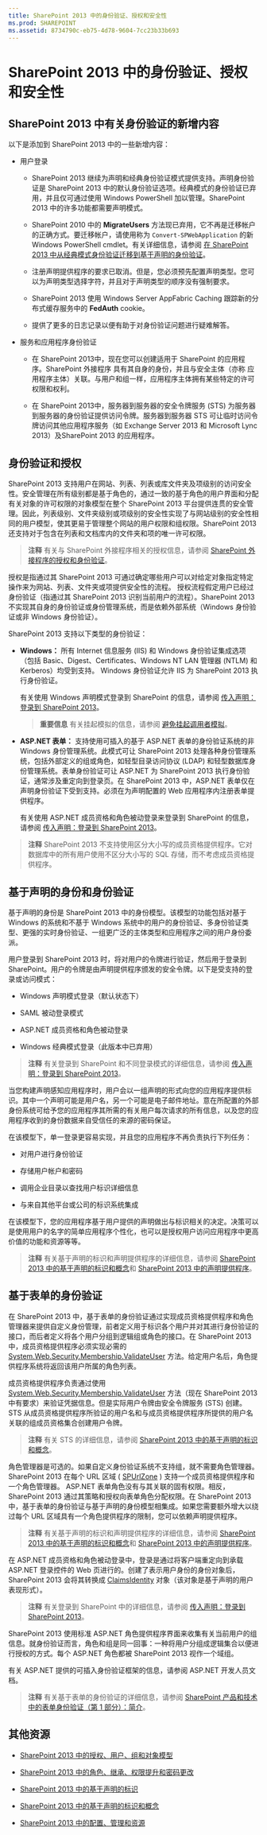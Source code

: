 ```yaml
---
title: SharePoint 2013 中的身份验证、授权和安全性
ms.prod: SHAREPOINT
ms.assetid: 8734790c-eb75-4d78-9604-7cc23b33b693
---
```



# SharePoint 2013 中的身份验证、授权和安全性

## SharePoint 2013 中有关身份验证的新增内容
<a name="SP15_AuthenticationAuthorizationSecurity_WhatsNew"> </a>

以下是添加到 SharePoint 2013 中的一些新增内容： 
  
    
    

- 用户登录
    
  - SharePoint 2013 继续为声明和经典身份验证模式提供支持。声明身份验证是 SharePoint 2013 中的默认身份验证选项。经典模式的身份验证已弃用，并且仅可通过使用 Windows PowerShell 加以管理。SharePoint 2013 中的许多功能都需要声明模式。 
    
  
  - SharePoint 2010 中的 **MigrateUsers** 方法现已弃用，它不再是迁移帐户的正确方式。要迁移帐户，请使用称为 `Convert-SPWebApplication` 的新 Windows PowerShell cmdlet。有关详细信息，请参阅 [在 SharePoint 2013 中从经典模式身份验证迁移到基于声明的身份验证](http://technet.microsoft.com/zh-cn/library/gg251985.aspx)。
    
  
  - 注册声明提供程序的要求已取消。但是，您必须预先配置声明类型。您可以为声明类型选择字符，并且对于声明类型的顺序没有强制要求。
    
  
  - SharePoint 2013 使用 Windows Server AppFabric Caching 跟踪新的分布式缓存服务中的 **FedAuth** cookie。
    
  
  - 提供了更多的日志记录以便有助于对身份验证问题进行疑难解答。 
    
  
- 服务和应用程序身份验证
    
  - 在 SharePoint 2013中，现在您可以创建适用于 SharePoint 的应用程序。SharePoint 外接程序 具有其自身的身份，并且与安全主体（亦称 应用程序主体）关联。与用户和组一样，应用程序主体拥有某些特定的许可权限和权利。 
    
  
  - 在 SharePoint 2013中，服务器到服务器的安全令牌服务 (STS) 为服务器到服务器的身份验证提供访问令牌。服务器到服务器 STS 可让临时访问令牌访问其他应用程序服务（如 Exchange Server 2013 和 Microsoft Lync 2013）及SharePoint 2013 的应用程序。
    
  

## 身份验证和授权
<a name="SP15_AuthenticationAuthorizationSecurity_AuthenticationAndAuthorization"> </a>

SharePoint 2013 支持用户在网站、列表、列表或库文件夹及项级别的访问安全性。安全管理在所有级别都是基于角色的，通过一致的基于角色的用户界面和分配有关对象的许可权限的对象模型在整个 SharePoint 2013 平台提供连贯的安全管理。因此，列表级别、文件夹级别或项级别的安全性实现了与网站级别的安全性相同的用户模型，使其更易于管理整个网站的用户权限和组权限。SharePoint 2013 还支持对于包含在列表和文档库内的文件夹和项的唯一许可权限。
  
    
    

> **注释**
> 有关与 SharePoint 外接程序相关的授权信息，请参阅  [SharePoint 外接程序的授权和身份验证](http://msdn.microsoft.com/library/bde5647a-fff1-4b51-b67b-2139de79ce4a%28Office.15%29.aspx)。 
  
    
    

授权是指通过其 SharePoint 2013 可通过确定哪些用户可以对给定对象指定特定操作来为网站、列表、文件夹或项提供安全性的流程。 授权流程假定用户已经过身份验证（指通过其 SharePoint 2013 识别当前用户的流程）。SharePoint 2013 不实现其自身的身份验证或身份管理系统，而是依赖外部系统（Windows 身份验证或非 Windows 身份验证）。
  
    
    
SharePoint 2013 支持以下类型的身份验证：
  
    
    

- **Windows：** 所有 Internet 信息服务 (IIS) 和 Windows 身份验证集成选项（包括 Basic、Digest、Certificates、Windows NT LAN 管理器 (NTLM) 和 Kerberos）均受到支持。 Windows 身份验证允许 IIS 为 SharePoint 2013 执行身份验证。
    
    有关使用 Windows 声明模式登录到 SharePoint 的信息，请参阅 [传入声明：登录到 SharePoint 2013](incoming-claims-signing-into-sharepoint-2013.md)。
    
    > **重要信息**
    >  有关挂起模拟的信息，请参阅 [避免挂起调用者模拟](http://msdn.microsoft.com/zh-cn/library/ff407852.aspx)。 
- **ASP.NET 表单：** 支持使用可插入的基于 ASP.NET 表单的身份验证系统的非 Windows 身份管理系统。此模式可让 SharePoint 2013 处理各种身份管理系统，包括外部定义的组或角色，如轻型目录访问协议 (LDAP) 和轻型数据库身份管理系统。表单身份验证可让 ASP.NET 为 SharePoint 2013 执行身份验证，通常涉及重定向到登录页。在 SharePoint 2013 中，ASP.NET 表单仅在声明身份验证下受到支持。必须在为声明配置的 Web 应用程序内注册表单提供程序。
    
    有关使用 ASP.NET 成员资格和角色被动登录来登录到 SharePoint 的信息，请参阅 [传入声明：登录到 SharePoint 2013](incoming-claims-signing-into-sharepoint-2013.md)。
    
  

> **注释**
> SharePoint 2013 不支持使用区分大小写的成员资格提供程序。它对数据库中的所有用户使用不区分大小写的 SQL 存储，而不考虑成员资格提供程序。 
  
    
    


## 基于声明的身份和身份验证
<a name="SP15_AuthenticationAuthorizationSecurity_ClaimsBasedIdentity"> </a>

基于声明的身份是 SharePoint 2013 中的身份模型。该模型的功能包括对基于 Windows 的系统和不基于 Windows 系统中的用户的身份验证、多身份验证类型、更强的实时身份验证、一组更广泛的主体类型和应用程序之间的用户身份委派。
  
    
    
用户登录到 SharePoint 2013 时，将对用户的令牌进行验证，然后用于登录到 SharePoint。用户的令牌是由声明提供程序颁发的安全令牌。以下是受支持的登录或访问模式：
  
    
    

- Windows 声明模式登录（默认状态下）
    
  
- SAML 被动登录模式
    
  
- ASP.NET 成员资格和角色被动登录
    
  
- Windows 经典模式登录（此版本中已弃用）
    
  

> **注释**
> 有关登录到 SharePoint 和不同登录模式的详细信息，请参阅 [传入声明：登录到 SharePoint 2013](incoming-claims-signing-into-sharepoint-2013.md)。 
  
    
    

当您构建声明感知应用程序时，用户会以一组声明的形式向您的应用程序提供标识。其中一个声明可能是用户名，另一个可能是电子邮件地址。意在所配置的外部身份系统可给予您的应用程序其所需的有关用户每次请求的所有信息，以及您的应用程序收到的身份数据来自受信任的来源的密码保证。
  
    
    
在该模型下，单一登录更容易实现，并且您的应用程序不再负责执行下列任务：
  
    
    

- 对用户进行身份验证
    
  
- 存储用户帐户和密码
    
  
- 调用企业目录以查找用户标识详细信息
    
  
- 与来自其他平台或公司的标识系统集成
    
  
在该模型下，您的应用程序基于用户提供的声明做出与标识相关的决定。决策可以是使用用户的名字的简单应用程序个性化，也可以是授权用户访问应用程序中更高价值的功能和资源等等。
  
    
    

> **注释**
> 有关基于声明的标识和声明提供程序的详细信息，请参阅 [SharePoint 2013 中的基于声明的标识和概念](claims-based-identity-and-concepts-in-sharepoint-2013.md)和 [SharePoint 2013 中的声明提供程序](claims-provider-in-sharepoint-2013.md)。 
  
    
    


## 基于表单的身份验证
<a name="SP15_AuthenticationAuthorizationSecurity_FormsBasedAuthentication"> </a>

在 SharePoint 2013 中，基于表单的身份验证通过实现成员资格提供程序和角色管理器来提供自定义身份管理，前者定义用于标识各个用户并对其进行身份验证的接口，而后者定义将各个用户分组到逻辑组或角色的接口。在 SharePoint 2013 中，成员资格提供程序必须实现必需的  [System.Web.Security.Membership.ValidateUser](http://msdn.microsoft.com/library/33f4af0b-75c0-4504-b90f-05e742e44a88.aspx) 方法。给定用户名后，角色提供程序系统将返回该用户所属的角色列表。
  
    
    
成员资格提供程序负责通过使用  [System.Web.Security.Membership.ValidateUser](http://msdn.microsoft.com/library/33f4af0b-75c0-4504-b90f-05e742e44a88.aspx) 方法（现在 SharePoint 2013 中有要求）来验证凭据信息。但是实际用户令牌由安全令牌服务 (STS) 创建。STS 从成员资格提供程序所验证的用户名和与成员资格提供程序所提供的用户名关联的组成员资格集合创建用户令牌。
  
    
    

> **注释**
> 有关 STS 的详细信息，请参阅  [SharePoint 2013 中的基于声明的标识和概念](claims-based-identity-and-concepts-in-sharepoint-2013.md)。 
  
    
    

角色管理器是可选的。如果自定义身份验证系统不支持组，就不需要角色管理器。SharePoint 2013 在每个 URL 区域 ( [SPUrlZone](https://msdn.microsoft.com/library/Microsoft.SharePoint.Administration.SPUrlZone.aspx) ) 支持一个成员资格提供程序和一个角色管理器。 ASP.NET 表单角色没有与其关联的固有权限。相反，SharePoint 2013 通过其策略和授权向表单角色分配权限。在 SharePoint 2013 中，基于表单的身份验证与基于声明的身份模型相集成。如果您需要额外增大以绕过每个 URL 区域具有一个角色提供程序的限制，您可以依赖声明提供程序。
  
    
    

> **注释**
> 有关基于声明的标识和声明提供程序的详细信息，请参阅 [SharePoint 2013 中的基于声明的标识和概念](claims-based-identity-and-concepts-in-sharepoint-2013.md)和 [SharePoint 2013 中的声明提供程序](claims-provider-in-sharepoint-2013.md)。 
  
    
    

在 ASP.NET 成员资格和角色被动登录中，登录是通过将客户端重定向到承载 ASP.NET 登录控件的 Web 页进行的。创建了表示用户身份的身份对象后，SharePoint 2013 会将其转换成  [ClaimsIdentity](https://msdn.microsoft.com/library/Microsoft.IdentityModel.Claims.ClaimsIdentity.aspx) 对象（该对象是基于声明的用户表现形式）。
  
    
    

> **注释**
> 有关登录到 SharePoint 中的详细信息，请参阅 [传入声明：登录到 SharePoint 2013](incoming-claims-signing-into-sharepoint-2013.md)。 
  
    
    

SharePoint 2013 使用标准 ASP.NET 角色提供程序界面来收集有关当前用户的组信息。就身份验证而言，角色和组是同一回事：一种将用户分组成逻辑集合以便进行授权的方式。每个 ASP.NET 角色都被 SharePoint 2013 视作一个域组。 
  
    
    
有关 ASP.NET 提供的可插入身份验证框架的信息，请参阅 ASP.NET 开发人员文档。
  
    
    

> **注释**
> 有关基于表单的身份验证的详细信息，请参阅  [SharePoint 产品和技术中的表单身份验证（第 1 部分）：简介](http://msdn.microsoft.com/library/e5efd4d7-b369-49f0-a6f7-431d21daff20%28Office.15%29.aspx)。 
  
    
    


## 其他资源
<a name="SP15_AuthenticationAuthorizationSecurity_AdditionalResources"> </a>


-  [SharePoint 2013 中的授权、用户、组和对象模型](authorization-users-groups-and-the-object-model-in-sharepoint-2013.md)
    
  
-  [SharePoint 2013 中的角色、继承、权限提升和密码更改](role-inheritance-elevation-of-privilege-and-password-changes-in-sharepoint-2013.md)
    
  
-  [SharePoint 2013 中的基于声明的标识](claims-based-identity-in-sharepoint-2013.md)
    
  
-  [SharePoint 2013 中的基于声明的标识和概念](claims-based-identity-and-concepts-in-sharepoint-2013.md)
    
  
-  [SharePoint 2013 中的配置、管理和资源](configuration-administration-and-resources-in-sharepoint-2013.md)
    
  

